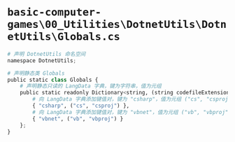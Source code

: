 # `basic-computer-games\00_Utilities\DotnetUtils\DotnetUtils\Globals.cs`

```py
# 声明 DotnetUtils 命名空间
namespace DotnetUtils;

# 声明静态类 Globals
public static class Globals {
    # 声明静态只读的 LangData 字典，键为字符串，值为元组
    public static readonly Dictionary<string, (string codefileExtension, string projExtension)> LangData = new() {
        # 向 LangData 字典添加键值对，键为 "csharp"，值为元组 ("cs", "csproj")
        { "csharp", ("cs", "csproj") },
        # 向 LangData 字典添加键值对，键为 "vbnet"，值为元组 ("vb", "vbproj")
        { "vbnet", ("vb", "vbproj") }
    };
}
```